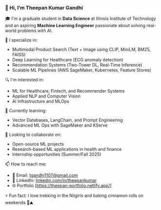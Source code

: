 ### 👋 Hi, I’m Theepan Kumar Gandhi

🎓 I'm a graduate student in **Data Science** at Illinois Institute of Technology and an aspiring **Machine Learning Engineer** passionate about solving real-world problems with AI.

🚀 I specialize in:
- Multimodal Product Search (Text + Image using CLIP, MiniLM, BM25, FAISS)
- Deep Learning for Healthcare (ECG anomaly detection)
- Recommendation Systems (Two-Tower DL, Real-Time Inference)
- Scalable ML Pipelines (AWS SageMaker, Kubernetes, Feature Stores)

🔍 I'm interested in:
- ML for Healthcare, Fintech, and Recommender Systems
- Applied NLP and Computer Vision
- AI Infrastructure and MLOps

🌱 Currently learning:
- Vector Databases, LangChain, and Prompt Engineering
- Advanced ML Ops with SageMaker and KServe

🤝 Looking to collaborate on:
- Open-source ML projects
- Research-based ML applications in health and finance
- Internship opportunities (Summer/Fall 2025)

📫 How to reach me:
- 📧 Email: tgandhi1107@gmail.com
- 💼 LinkedIn: [linkedin.com/in/theepankumar](https://www.linkedin.com/in/theepankumar/)
- 🌐 Portfolio [https://theepan-portfolio.netlify.app/]

⚡ Fun fact: I love trekking in the Nilgiris and baking cinnamon rolls on weekends 🍪⛰️

